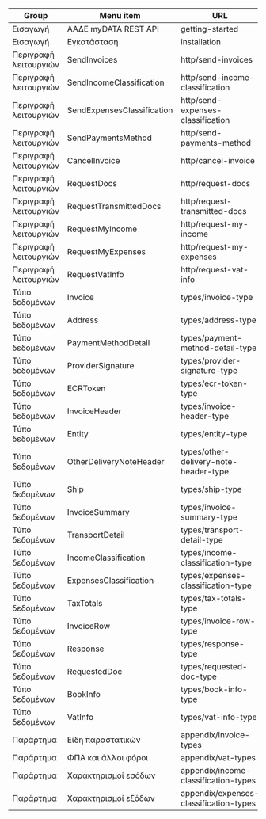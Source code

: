 | Group                 | Menu item                  | URL                                    |
|-----------------------|----------------------------|----------------------------------------|
| Εισαγωγή              | ΑΑΔΕ myDATA REST API       | getting-started                        |
| Εισαγωγή              | Εγκατάσταση                | installation                           |
| Περιγραφή λειτουργιών | SendInvoices               | http/send-invoices                     |
| Περιγραφή λειτουργιών | SendIncomeClassification   | http/send-income-classification        |
| Περιγραφή λειτουργιών | SendExpensesClassification | http/send-expenses-classification      |
| Περιγραφή λειτουργιών | SendPaymentsMethod         | http/send-payments-method              |
| Περιγραφή λειτουργιών | CancelInvoice              | http/cancel-invoice                    |
| Περιγραφή λειτουργιών | RequestDocs                | http/request-docs                      |
| Περιγραφή λειτουργιών | RequestTransmittedDocs     | http/request-transmitted-docs          |
| Περιγραφή λειτουργιών | RequestMyIncome            | http/request-my-income                 |
| Περιγραφή λειτουργιών | RequestMyExpenses          | http/request-my-expenses               |
| Περιγραφή λειτουργιών | RequestVatInfo             | http/request-vat-info                  |
| Τύπο δεδομένων        | Invoice                    | types/invoice-type                     |
| Τύπο δεδομένων        | Address                    | types/address-type                     |
| Τύπο δεδομένων        | PaymentMethodDetail        | types/payment-method-detail-type       |
| Τύπο δεδομένων        | ProviderSignature          | types/provider-signature-type          |
| Τύπο δεδομένων        | ECRToken                   | types/ecr-token-type                   |
| Τύπο δεδομένων        | InvoiceHeader              | types/invoice-header-type              |
| Τύπο δεδομένων        | Entity                     | types/entity-type                      |
| Τύπο δεδομένων        | OtherDeliveryNoteHeader    | types/other-delivery-note-header-type  |
| Τύπο δεδομένων        | Ship                       | types/ship-type                        |
| Τύπο δεδομένων        | InvoiceSummary             | types/invoice-summary-type             |
| Τύπο δεδομένων        | TransportDetail            | types/transport-detail-type            |
| Τύπο δεδομένων        | IncomeClassification       | types/income-classification-type       |
| Τύπο δεδομένων        | ExpensesClassification     | types/expenses-classification-type     |
| Τύπο δεδομένων        | TaxTotals                  | types/tax-totals-type                  |
| Τύπο δεδομένων        | InvoiceRow                 | types/invoice-row-type                 |
| Τύπο δεδομένων        | Response                   | types/response-type                    |
| Τύπο δεδομένων        | RequestedDoc               | types/requested-doc-type               |
| Τύπο δεδομένων        | BookInfo                   | types/book-info-type                   |
| Τύπο δεδομένων        | VatInfo                    | types/vat-info-type                    |
| Παράρτημα             | Είδη παραστατικών          | appendix/invoice-types                 |
| Παράρτημα             | ΦΠΑ και άλλοι φόροι        | appendix/vat-types                     |
| Παράρτημα             | Χαρακτηρισμοί εσόδων       | appendix/income-classification-types   |
| Παράρτημα             | Χαρακτηρισμοί εξόδων       | appendix/expenses-classification-types |
